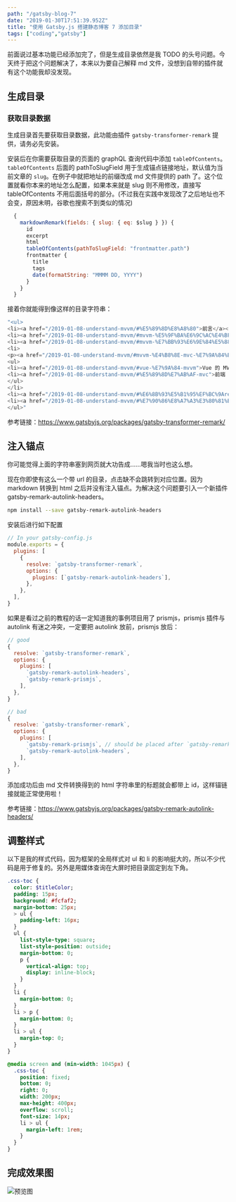 ```yaml
---
path: "/gatsby-blog-7"
date: "2019-01-30T17:51:39.952Z"
title: "使用 Gatsby.js 搭建静态博客 7 添加目录"
tags: ["coding","gatsby"]
---
```


前面说过基本功能已经添加完了，但是生成目录依然是我 TODO 的头号问题。今天终于把这个问题解决了，本来以为要自己解释 md 文件，没想到自带的插件就有这个功能我却没发现。

## 生成目录

### 获取目录数据

生成目录首先要获取目录数据，此功能由插件 `gatsby-transformer-remark` 提供，请务必先安装。

安装后在你需要获取目录的页面的 graphQL 查询代码中添加 `tableOfContents`。`tableOfContents` 后面的 pathToSlugField 用于生成锚点链接地址，默认值为当前文章的 `slug`。在例子中就把地址的前缀改成 md 文件提供的 path 了。这个位置就看你本来的地址怎么配置，如果本来就是 slug 则不用修改，直接写 tableOfContents 不用后面括号的部分。(不过我在实践中发现改了之后地址也不会变，原因未明，谷歌也搜索不到类似的情况)


```javascript
  {
    markdownRemark(fields: { slug: { eq: $slug } }) {
      id
      excerpt
      html
      tableOfContents(pathToSlugField: "frontmatter.path")
      frontmatter {
        title
        tags
        date(formatString: "MMMM DD, YYYY")
      }
    }
  }
```

接着你就能得到像这样的目录字符串：

```javascript
"<ul>
<li><a href="/2019-01-08-understand-mvvm/#%E5%89%8D%E8%A8%80">前言</a></li>
<li><a href="/2019-01-08-understand-mvvm/#mvvm-%E5%9F%BA%E6%9C%AC%E4%BF%A1%E6%81%AF">MVVM 基本信息</a></li>
<li><a href="/2019-01-08-understand-mvvm/#mvvm-%E7%BB%93%E6%9E%84%E5%88%9D%E8%A7%81">MVVM 结构初见</a></li>
<li>
<p><a href="/2019-01-08-understand-mvvm/#mvvm-%E4%B8%8E-mvc-%E7%9A%84%E5%AF%B9%E6%AF%94">MVVM 与 MVC 的对比</a></p>
<ul>
<li><a href="/2019-01-08-understand-mvvm/#vue-%E7%9A%84-mvvm">Vue 的 MVVM</a></li>
<li><a href="/2019-01-08-understand-mvvm/#%E5%89%8D%E7%AB%AF-mvc">前端 MVC</a></li>
</ul>
</li>
<li><a href="/2019-01-08-understand-mvvm/#%E6%8B%93%E5%B1%95%EF%BC%9Areact-%E5%8F%AA%E6%98%AF-mvc-%E7%9A%84-v%EF%BC%9F">拓展：React 只是 MVC 的 V？</a></li>
<li><a href="/2019-01-08-understand-mvvm/#%E7%90%86%E8%A7%A3%E3%80%81%E4%BA%A4%E6%B5%81">理解、交流</a></li>
</ul>"
```

参考链接：https://www.gatsbyjs.org/packages/gatsby-transformer-remark/


## 注入锚点

你可能觉得上面的字符串塞到网页就大功告成……嗯我当时也这么想。

现在你即使有这么一个带 url 的目录，点击缺不会跳转到对应位置。因为 markdown 转换到 html 之后并没有注入锚点。为解决这个问题要引入一个新插件 gatsby-remark-autolink-headers。

```bash
npm install --save gatsby-remark-autolink-headers
```

安装后进行如下配置

```javascript
// In your gatsby-config.js
module.exports = {
  plugins: [
    {
      resolve: `gatsby-transformer-remark`,
      options: {
        plugins: [`gatsby-remark-autolink-headers`],
      },
    },
  ],
}
```

如果是看过之前的教程的话一定知道我的事例项目用了 prismjs，prismjs 插件与 autolink 有迷之冲突，一定要把 autolink 放前，prismjs 放后：

```javascript
// good
{
  resolve: `gatsby-transformer-remark`,
  options: {
    plugins: [
      `gatsby-remark-autolink-headers`,
      `gatsby-remark-prismjs`,
    ],
  },
}

// bad
{
  resolve: `gatsby-transformer-remark`,
  options: {
    plugins: [
      `gatsby-remark-prismjs`, // should be placed after `gatsby-remark-autolink-headers`
      `gatsby-remark-autolink-headers`,
    ],
  },
}
```

添加成功后由 md 文件转换得到的 html 字符串里的标题就会都带上 id，这样锚链接就能正常使用啦！

参考链接：https://www.gatsbyjs.org/packages/gatsby-remark-autolink-headers/

## 调整样式

以下是我的样式代码，因为框架的全局样式对 ul 和 li 的影响挺大的，所以不少代码是用于修复的。另外是用媒体查询在大屏时把目录固定到左下角。

```sass
.css-toc {
  color: $titleColor;
  padding: 15px;
  background: #fcfaf2;
  margin-bottom: 25px;
  > ul {
    padding-left: 16px;
  }
  ul {
    list-style-type: square;
    list-style-position: outside;
    margin-bottom: 0;
    p {
      vertical-align: top;
      display: inline-block;
    }
  }
  li {
    margin-bottom: 0;
  }
  li > p {
    margin-bottom: 0;
  }
  li > ul {
    margin-top: 0;
  }
}

@media screen and (min-width: 1045px) {
  .css-toc {
    position: fixed;
    bottom: 0;
    right: 0;
    width: 200px;
    max-height: 400px;
    overflow: scroll;
    font-size: 14px;
    li > ul {
      margin-left: 1rem;
    }
  }
}

```

## 完成效果图

![预览图](https://image-static.segmentfault.com/140/257/1402578571-5c524b4437146)
